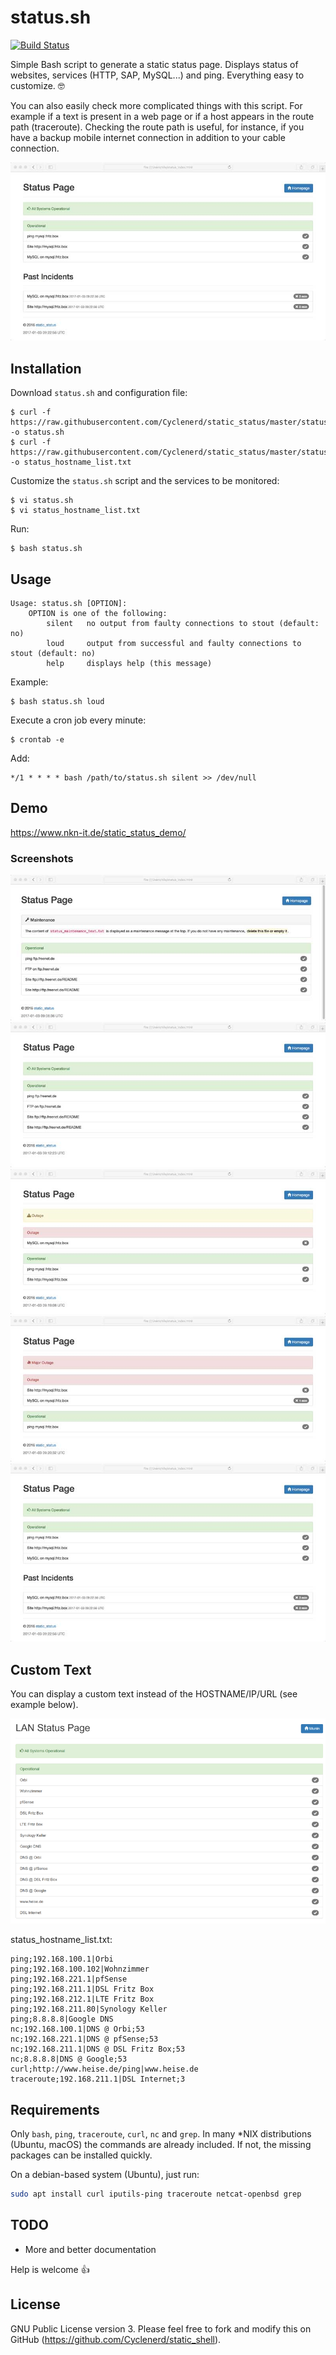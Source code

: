 # status.sh

[![Build Status](https://travis-ci.org/Cyclenerd/static_status.svg?branch=master)](https://travis-ci.org/Cyclenerd/static_status)

Simple Bash script to generate a static status page. Displays status of websites, services (HTTP, SAP, MySQL...) and ping. Everything easy to customize. 🤓

You can also easily check more complicated things with this script.
For example if a text is present in a web page or if a host appears in the route path (traceroute).
Checking the route path is useful, for instance, if you have a backup mobile internet connection in addition to your cable connection.

![Screenshot](images/Status-Page-Past-Incidents.jpg)

## Installation

Download `status.sh` and configuration file:

	$ curl -f https://raw.githubusercontent.com/Cyclenerd/static_status/master/status.sh -o status.sh
	$ curl -f https://raw.githubusercontent.com/Cyclenerd/static_status/master/status_hostname_list.txt -o status_hostname_list.txt

Customize the `status.sh` script and the services to be monitored:

	$ vi status.sh
	$ vi status_hostname_list.txt

Run:

	$ bash status.sh

## Usage

	Usage: status.sh [OPTION]:
		OPTION is one of the following:
			silent	 no output from faulty connections to stout (default: no)
			loud	 output from successful and faulty connections to stout (default: no)
			help	 displays help (this message)

Example:

	$ bash status.sh loud

Execute a cron job every minute:

	$ crontab -e

Add:

	*/1 * * * * bash /path/to/status.sh silent >> /dev/null


## Demo

https://www.nkn-it.de/static_status_demo/

### Screenshots

![Screenshot](images/Status-Page-Maintenance.jpg)
![Screenshot](images/Status-Page-OK.jpg)
![Screenshot](images/Status-Page-Outage.jpg)
![Screenshot](images/Status-Page-Major_Outage.jpg)
![Screenshot](images/Status-Page-Past-Incidents.jpg)

## Custom Text

You can display a custom text instead of the HOSTNAME/IP/URL (see example below).

![Screenshot](images/Status-Page-Custom-Text.png)

status_hostname_list.txt:
```csv
ping;192.168.100.1|Orbi
ping;192.168.100.102|Wohnzimmer
ping;192.168.221.1|pfSense
ping;192.168.211.1|DSL Fritz Box
ping;192.168.212.1|LTE Fritz Box
ping;192.168.211.80|Synology Keller
ping;8.8.8.8|Google DNS
nc;192.168.100.1|DNS @ Orbi;53
nc;192.168.221.1|DNS @ pfSense;53
nc;192.168.211.1|DNS @ DSL Fritz Box;53
nc;8.8.8.8|DNS @ Google;53
curl;http://www.heise.de/ping|www.heise.de
traceroute;192.168.211.1|DSL Internet;3
```

## Requirements

Only `bash`, `ping`, `traceroute`, `curl`, `nc` and `grep`.
In many *NIX distributions (Ubuntu, macOS) the commands are already included.
If not, the missing packages can be installed quickly.

On a debian-based system (Ubuntu), just run:

```bash
sudo apt install curl iputils-ping traceroute netcat-openbsd grep
```

## TODO

* More and better documentation

Help is welcome 👍


## License

GNU Public License version 3.
Please feel free to fork and modify this on GitHub (https://github.com/Cyclenerd/static_shell).